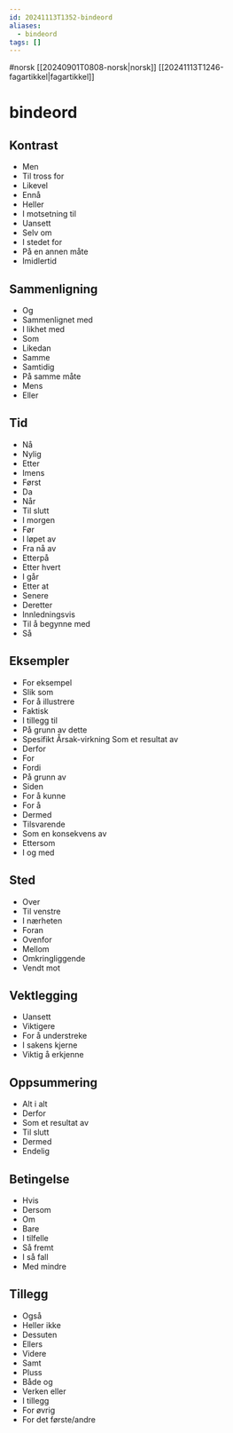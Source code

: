 ```yaml
---
id: 20241113T1352-bindeord
aliases:
  - bindeord
tags: []
---
```


#norsk [[20240901T0808-norsk|norsk]] [[20241113T1246-fagartikkel|fagartikkel]]

# bindeord

## Kontrast

- Men
- Til tross for
- Likevel
- Ennå
- Heller
- I motsetning til
- Uansett
- Selv om
- I stedet for
- På en annen måte
- Imidlertid

## Sammenligning

- Og
- Sammenlignet med
- I likhet med
- Som
- Likedan
- Samme
- Samtidig
- På samme måte
- Mens
- Eller

## Tid

- Nå
- Nylig
- Etter
- Imens
- Først
- Da
- Når
- Til slutt
- I morgen
- Før
- I løpet av
- Fra nå av
- Etterpå
- Etter hvert
- I går
- Etter at
- Senere
- Deretter
- Innledningsvis
- Til å begynne med
- Så

## Eksempler

- For eksempel
- Slik som
- For å illustrere
- Faktisk
- I tillegg til
- På grunn av dette
- Spesifikt Årsak-virkning Som et resultat av
- Derfor
- For
- Fordi
- På grunn av
- Siden
- For å kunne
- For å
- Dermed
- Tilsvarende
- Som en konsekvens av
- Ettersom
- I og med

## Sted

- Over
- Til venstre
- I nærheten
- Foran
- Ovenfor
- Mellom
- Omkringliggende
- Vendt mot

## Vektlegging

- Uansett
- Viktigere
- For å understreke
- I sakens kjerne
- Viktig å erkjenne

## Oppsummering

- Alt i alt
- Derfor
- Som et resultat av
- Til slutt
- Dermed
- Endelig

## Betingelse

- Hvis
- Dersom
- Om
- Bare
- I tilfelle
- Så fremt
- I så fall
- Med mindre

## Tillegg

- Også
- Heller ikke
- Dessuten
- Ellers
- Videre
- Samt
- Pluss
- Både og
- Verken eller
- I tillegg
- For øvrig
- For det første/andre
